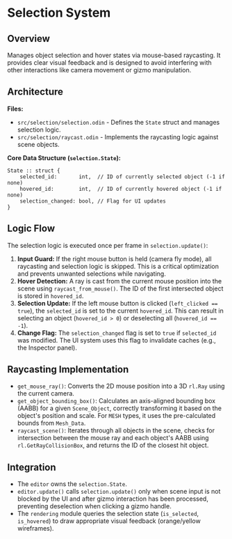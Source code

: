 # Selection System

## Overview

Manages object selection and hover states via mouse-based raycasting. It provides clear visual feedback and is designed to avoid interfering with other interactions like camera movement or gizmo manipulation.

## Architecture

**Files:**
- `src/selection/selection.odin` - Defines the `State` struct and manages selection logic.
- `src/selection/raycast.odin` - Implements the raycasting logic against scene objects.

**Core Data Structure (`selection.State`):**
```odin
State :: struct {
    selected_id:       int,  // ID of currently selected object (-1 if none)
    hovered_id:        int,  // ID of currently hovered object (-1 if none)
    selection_changed: bool, // Flag for UI updates
}
```

## Logic Flow

The selection logic is executed once per frame in `selection.update()`:

1.  **Input Guard:** If the right mouse button is held (camera fly mode), all raycasting and selection logic is skipped. This is a critical optimization and prevents unwanted selections while navigating.
2.  **Hover Detection:** A ray is cast from the current mouse position into the scene using `raycast_from_mouse()`. The ID of the first intersected object is stored in `hovered_id`.
3.  **Selection Update:** If the left mouse button is clicked (`left_clicked == true`), the `selected_id` is set to the current `hovered_id`. This can result in selecting an object (`hovered_id > 0`) or deselecting all (`hovered_id == -1`).
4.  **Change Flag:** The `selection_changed` flag is set to `true` if `selected_id` was modified. The UI system uses this flag to invalidate caches (e.g., the Inspector panel).

## Raycasting Implementation

-   `get_mouse_ray()`: Converts the 2D mouse position into a 3D `rl.Ray` using the current camera.
-   `get_object_bounding_box()`: Calculates an axis-aligned bounding box (AABB) for a given `Scene_Object`, correctly transforming it based on the object's position and scale. For `MESH` types, it uses the pre-calculated bounds from `Mesh_Data`.
-   `raycast_scene()`: Iterates through all objects in the scene, checks for intersection between the mouse ray and each object's AABB using `rl.GetRayCollisionBox`, and returns the ID of the closest hit object.

## Integration

-   The `editor` owns the `selection.State`.
-   `editor.update()` calls `selection.update()` only when scene input is not blocked by the UI and after gizmo interaction has been processed, preventing deselection when clicking a gizmo handle.
-   The `rendering` module queries the selection state (`is_selected`, `is_hovered`) to draw appropriate visual feedback (orange/yellow wireframes).
